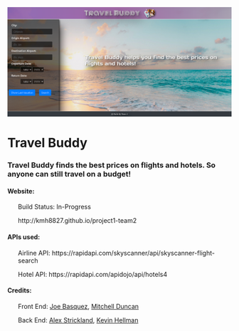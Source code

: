 ![screenshot](/assets/images/Screenshot.png)
# Travel Buddy

### Travel Buddy finds the best prices on flights and hotels. So anyone can still travel on a budget!

#### Website: 
<ul>
 Build Status: In-Progress
</ul>
<ul>
 http://kmh8827.github.io/project1-team2
</ul>



#### APIs used:
<ul>
 Airline API: https://rapidapi.com/skyscanner/api/skyscanner-flight-search
</ul>
<ul>
 Hotel API: https://rapidapi.com/apidojo/api/hotels4
</ul>

#### Credits: 
<ul>
 Front End:  <a href="https://github.com/jbasquez">Joe Basquez</a>,   <a href="https://github.com/mdu830">Mitchell Duncan</a> 
</ul>
<ul>
 Back End:   <a href="https://github.com/alexhstrickland">Alex Strickland</a>,   <a href="https://github.com/kmh8827">Kevin Hellman</a>
</ul>
